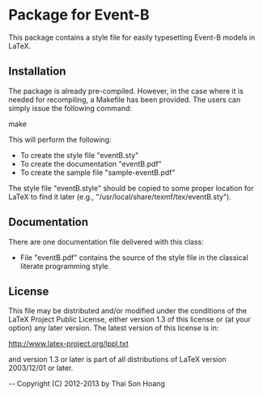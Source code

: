 Package for Event-B
===================

This package contains a style file for easily typesetting
Event-B models in LaTeX.


Installation
------------

The package is already pre-compiled. However, in the case where it is
needed for recompiling, a Makefile has been provided. The users
can simply issue the following command:

  make

This will perform the following:
- To create the style file "eventB.sty"
- To create the documentation "eventB.pdf"
- To create the sample file "sample-eventB.pdf"

The style file "eventB.style" should be copied to some proper location
for LaTeX to find it later (e.g.,
"/usr/local/share/texmf/tex/eventB.sty").


Documentation
-------------

There are one documentation file delivered with this class:

  - File "eventB.pdf" contains the source of the style file in the
    classical literate programming style.


License
-------

This file may be distributed and/or modified under the conditions of
the LaTeX Project Public License, either version 1.3 of this license
or (at your option) any later version.  The latest version of this
license is in:

   http://www.latex-project.org/lppl.txt

and version 1.3 or later is part of all distributions of LaTeX version
2003/12/01 or later.


--
Copyright (C) 2012-2013 by Thai Son Hoang <htson at inf.ethz.ch>
